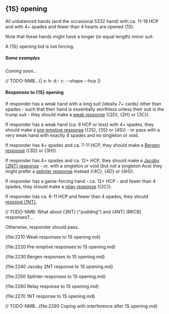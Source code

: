 ## <a name="1S_opening"> {1S} opening

All unbalanced hands (and the occasional 5332 hand) with ca. 11-19 HCP and with 4+ spades and fewer than 4 hearts are opened {1S}.

Note that these hands might have a longer (or equal length) minor suit.

A {1S} opening bid is not forcing.

##### Some examples

_Coming soon..._

// TODO-NMB...{| s: h: d:- c: --shape --hcp |}

#### Responses to {1S} opening

If responder has a weak hand with a long suit (ideally 7+ cards) other than spades - such that their hand is essentially worthless unless their suit is the trump suit - they should make a [weak response](#Weak_responses_to_1S_opening) ({2D}, {2H} or {3C}).

If responder has a weak hand (ca. 6 HCP or less) with 4+ spades, they should make a [pre-emptive response](#Pre-emptive_responses_to_1S_opening) ({2S}, {3S} or {4S}) - or pass with a very weak hand with exactly 4 spades and no singleton or void.

If responder has 4+ spades and ca. 7-11 HCP, they should make a [Bergen response](#Bergen_responses_to_1S_opening) ({3D} or {3H}).

If responder has 4+ spades and ca. 12+ HCP, they should make a [Jacoby {2NT} response](#Jacoby_2NT_response_to_1S_opening) - or, with a singleton or void (but not a singleton Ace) they might prefer a [splinter response](#Splinter_responses_to_1S_opening) instead ({4C}, {4D} or {4H}).

If responder has a game-forcing hand - ca. 12+ HCP - and fewer than 4 spades, they should make a [relay response](#Relay_response_to_1S_opening) ({2C}).

If responder has ca. 6-11 HCP and fewer than 4 spades, they should [respond {1NT}](#1NT_response_to_1S_opening).

// TODO-NMB: What about {3NT} ("pudding") and {4NT} (RKCB) responses?...

Otherwise, responder should pass.

{file:2210 Weak responses to 1S opening.md}

{file:2220 Pre-emptive responses to 1S opening.md}

{file:2230 Bergen responses to 1S opening.md}

{file:2240 Jacoby 2NT response to 1S opening.md}

{file:2250 Splinter responses to 1S opening.md}

{file:2260 Relay response to 1S opening.md}

{file:2270 1NT response to 1S opening.md}

// TODO-NMB...{file:2290 Coping with interference after 1S opening.md}
